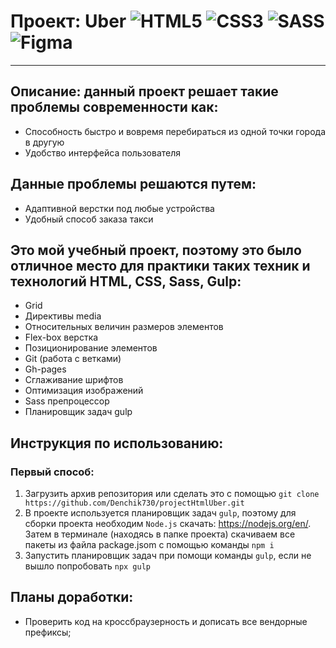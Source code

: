 # Проект: Uber ![HTML5](https://img.shields.io/badge/html5-%23E34F26.svg?style=for-the-badge&logo=html5&logoColor=white) ![CSS3](https://img.shields.io/badge/css3-%231572B6.svg?style=for-the-badge&logo=css3&logoColor=white) ![SASS](https://img.shields.io/badge/SASS-hotpink.svg?style=for-the-badge&logo=SASS&logoColor=white) ![Figma](https://img.shields.io/badge/figma-%23F24E1E.svg?style=for-the-badge&logo=figma&logoColor=white)

---

## Описание: данный проект решает такие проблемы современности как:

- Способность быстро и вовремя перебираться из одной точки города в другую
- Удобство интерфейса пользователя

## Данные проблемы решаются путем:

- Адаптивной верстки под любые устройства
- Удобный способ заказа такси

## Это мой учебный проект, поэтому это было отличное место для практики таких техник и технологий HTML, CSS, Sass, Gulp:

- Grid
- Директивы media
- Относительных величин размеров элементов
- Flex-box верстка
- Позиционирование элементов
- Git (работа с ветками)
- Gh-pages
- Сглаживание шрифтов
- Оптимизация изображений
- Sass препроцессор 
- Планировщик задач gulp

## Инструкция по использованию:

### Первый способ:

1. Загрузить архив репозитория или сделать это с помощью `git clone https://github.com/Denchik730/projectHtmlUber.git`
2. В проекте используется планировщик задач `gulp`, поэтому для сборки проекта необходим `Node.js` скачать: https://nodejs.org/en/. Затем в терминале (находясь в папке проекта) скачиваем все пакеты из файла package.jsom с помощью команды `npm i`
3. Запустить планировщик задач при помощи команды `gulp`, если не вышло попробовать `npx gulp`

## Планы доработки:

- Проверить код на кроссбраузерность и дописать все вендорные префиксы;
